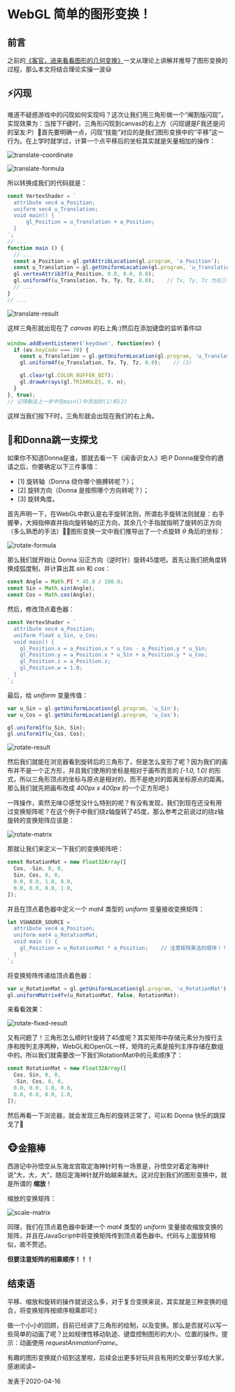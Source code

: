 # WebGL 简单的图形变换！

## 前言

之前的[《客官，进来看看图形的几何变换》](https://mp.weixin.qq.com/s/LsDRJ6iJ5q1kNJA6xdADGQ)一文从理论上讲解并推导了图形变换的过程，那么本文将结合理论实操一波😃

## ⚡️闪现

难道不疑惑游戏中的闪现如何实现吗？这次让我们用三角形做一个“阉割版闪现”，实现效果为：当按下F键时，三角形闪现到canvas的右上方（闪现键是F我还是问的室友:P）🤩首先要明确一点，闪现“技能”对应的是我们图形变换中的“平移”这一行为。在上学时就学过，计算一个点平移后的坐标其实就是矢量相加的操作：

![translate-coordinate](https://raw.githubusercontent.com/LiJiahaoCoder/lijiahao.github.io/master/src/assets/articles/webgl/webgl-transform-practice/translate-coordinate.png)

![translate-formula](https://raw.githubusercontent.com/LiJiahaoCoder/lijiahao.github.io/master/src/assets/articles/webgl/webgl-transform-practice/translate-formula.png)

所以转换成我们的代码就是：

```js
const VertexShader = `
  attribute vec4 a_Position;
  uniform vec4 u_Translation;
  void main() {
      gl_Position = u_Translation + a_Position;
  }
`;
// ...
function main () {
  // ...
  const a_Position = gl.getAttribLocation(gl.program, 'a_Position');
  const u_Translation = gl.getUniformLocation(gl.program, 'u_Translation');
  gl.vertexAttrib3f(a_Position, 0.0, 0.0, 0.0);
  gl.uniform4f(u_Translation, Tx, Ty, Tz, 0.0);    // Tx, Ty, Tz 为在三个分量上的平移距离
  // ...
}
// ...
```

![translate-result](https://raw.githubusercontent.com/LiJiahaoCoder/lijiahao.github.io/master/src/assets/articles/webgl/webgl-transform-practice/translate-result.png)

这样三角形就出现在了 *canvas* 的右上角:)然后在添加键盘的监听事件⌨️

```js
window.addEventListener('keydown', function(ev) {
  if (ev.keyCode === 70) {
    const u_Translation = gl.getUniformLocation(gl.program, 'u_Translation');    // (1)
    gl.uniform4f(u_Translation, Tx, Ty, Tz, 0.0);    // (2)

    gl.clear(gl.COLOR_BUFFER_BIT);
    gl.drawArrays(gl.TRIANGLES, 0, n);
  }
}, true);
// 记得删去上一步中在main()中添加的(1)和(2)
```

这样当我们按下F时，三角形就会出现在我们的右上角。

## 💃和Donna跳一支探戈

如果你不知道Donna是谁，那就去看一下《闻香识女人》吧:P Donna接受你的邀请之后，你要确定以下三件事情：

* [1] 旋转轴（Donna 绕你哪个胳膊转呢？）；
* [2] 旋转方向（Donna 是按照哪个方向转呢？）；
* [3] 旋转角度。

首先声明一下，在WebGL中默认是右手旋转法则，所谓右手旋转法则就是：右手握拳，大拇指伸直并指向旋转轴的正方向，其余几个手指就指明了旋转的正方向（多么熟悉的手法）👍🏻图形变换一文中我们推导出了一个点旋转 *θ* 角后的坐标：

![rotate-formula](https://raw.githubusercontent.com/LiJiahaoCoder/lijiahao.github.io/master/src/assets/articles/webgl/webgl-transform-practice/rotate-formula.png)

那么我们就开始让 Donna 沿正方向（逆时针）旋转45度吧。首先让我们把角度转换成弧度制，并计算出其 *sin* 和 *cos*：

```js
const Angle = Math.PI * 45.0 / 180.0;
const Sin = Math.sin(Angle);
const Cos = Math.cos(Angle);
```

然后，修改顶点着色器：

```js
const VertexShader = `
  attribute vec4 a_Position;
  uniform float u_Sin, u_Cos;
  void main() {
    gl_Position.x = a_Position.x * u_Cos - a_Position.y * u_Sin;
    gl_Position.y = a_Position.x * u_Sin + a_Position.y * u_Cos;
    gl_Position.z = a_Position.z;
    gl_Position.w = 1.0;
  }
`;
```

最后，给 *uniform* 变量传值：

```js
var u_Sin = gl.getUniformLocation(gl.program, 'u_Sin');
var u_Cos = gl.getUniformLocation(gl.program, 'u_Cos');

gl.uniform1f(u_Sin, Sin);
gl.uniform1f(u_Cos, Cos);
```

![rotate-result](https://raw.githubusercontent.com/LiJiahaoCoder/lijiahao.github.io/master/src/assets/articles/webgl/webgl-transform-practice/rotate-result.png)

然后我们就能在浏览器看到旋转后的三角形了，但是怎么变形了呢？因为我们的画布并不是一个正方形，并且我们使用的坐标是相对于画布而言的 *[-1.0, 1.0]* 的形式，所以三角形顶点的坐标与原点是相对的，而不是绝对的距离坐标原点的距离。那么我们就先把画布改成 *400px x 400px* 的一个正方形吧:)

一阵操作，索然无味😐感觉没什么特别的呢？有没有发现，我们到现在还没有用过变换矩阵呢？在这个例子中我们绕z轴旋转了45度，那么参考之前说过的绕z轴旋转的变换矩阵应该是：

![rotate-matrix](https://raw.githubusercontent.com/LiJiahaoCoder/lijiahao.github.io/master/src/assets/articles/webgl/webgl-transform-practice/rotate-matrix.png)

那就让我们来定义一下我们的变换矩阵吧：

```js
const RotationMat = new Float32Array([
  Cos, -Sin, 0, 0,
  Sin, Cos, 0, 0,
  0.0, 0.0, 1.0, 0.0,
  0.0, 0.0, 0.0, 1.0,
]);
```

并且在顶点着色器中定义一个 *mat4* 类型的 *uniform* 变量接收变换矩阵：

```js
let VSHADER_SOURCE = `
  attribute vec4 a_Position;
  uniform mat4 u_RotationMat;
  void main () {
    gl_Position = u_RotationMat * a_Position;    // 注意矩阵乘法的顺序！！！
  }
`;
```

将变换矩阵传递给顶点着色器：

```js
var u_RotationMat = gl.getUniformLocation(gl.program, 'u_RotationMat');
gl.uniformMatrix4fv(u_RotationMat, false, RotationMat);
```

来看看效果：

![rotate-fixed-result](https://raw.githubusercontent.com/LiJiahaoCoder/lijiahao.github.io/master/src/assets/articles/webgl/webgl-transform-practice/rotate-fixed-result.png)

又有问题了！三角形怎么顺时针旋转了45度呢？其实矩阵中存储元素分为按行主序和按列主序两种，WebGL和OpenGL一样，矩阵的元素是按列主序存储在数组中的。所以我们就需要改一下我们RotationMat中的元素顺序了：

```js
const RotationMat = new Float32Array([
  Cos, Sin, 0, 0,
  -Sin, Cos, 0, 0,
  0.0, 0.0, 1.0, 0.0,
  0.0, 0.0, 0.0, 1.0,
]);
```

然后再看一下浏览器，就会发现三角形的旋转正常了，可以和 Donna 快乐的跳探戈了💃

## 🐵金箍棒

西游记中孙悟空从东海龙宫取定海神针时有一场景是，孙悟空对着定海神针说“大，大，大”，随后定海神针就开始越来越大。这对应到我们的图形变换中，就是所谓的 **缩放**！

缩放的变换矩阵：

![scale-matrix](https://raw.githubusercontent.com/LiJiahaoCoder/lijiahao.github.io/master/src/assets/articles/webgl/webgl-transform-practice/scale-matrix.png)

同理，我们在顶点着色器中新建一个 *mat4* 类型的 *uniform* 变量接收缩放变换的矩阵，并且在JavaScript中将变换矩阵传到顶点着色器中。代码与上面旋转相似，故不赘述。

**但要注意矩阵的相乘顺序！！！**

## 结束语

平移、缩放和旋转的操作就说这么多，对于复合变换来说，其实就是三种变换的组合，将变换矩阵按顺序相乘即可:)

做一个小小的回顾，目前已经讲了三角形的绘制，以及变换。那么是否就可以写一些简单的动画了呢？比如规律性移动轨迹、键盘控制图形的大小、位置的操作。提示：动画使用 *requestAnimationFrame*。

有趣的图形变换就介绍到这里啦，后续会出更多好玩并且有用的文章分享给大家，感谢阅读~

发表于2020-04-16

